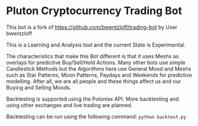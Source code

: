 # Pluton Cryptocurrency Trading Bot

This bot is a fork of https://github.com/bwentzloff/trading-bot by User bwentzloff

This is a Learning and Analysis tool and the current State is Experimental. 

The characteristics that make this Bot different is that it uses Meshs as overlays for predictive
Buy/Sell/Hold Actions. Many other bots use simple Candlestick Methods but the Algorithms
here use General Mood and Meshs such as Star Patterns, Moon Patterns, Paydays and Weekends
for predictive modelling. After all, we are all people and these things affect us and
our Buying and Selling Moods.

Backtesting is supported using the Poloniex API. More backtesting and using other exchanges and live trading are planned.

Backtesting can be run using the following command:
`python backtest.py`

